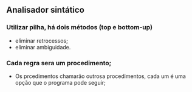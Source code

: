 ## Analisador sintático
                        
### Utilizar pilha, há dois métodos (top e bottom-up)

- eliminar retrocessos;
- eliminar ambiguidade.

### Cada regra sera um procedimento;

- Os prcedimentos chamarão outrosa procedimentos, cada um é uma opção que o programa pode seguir;